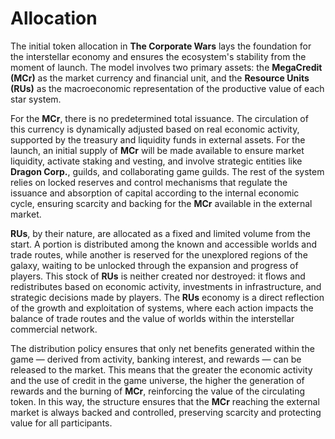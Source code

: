 # Allocation

The initial token allocation in **The Corporate Wars** lays the foundation for the interstellar economy and ensures the ecosystem's stability from the moment of launch. The model involves two primary assets: the **MegaCredit (MCr)** as the market currency and financial unit, and the **Resource Units (RUs)** as the macroeconomic representation of the productive value of each star system.

For the **MCr**, there is no predetermined total issuance. The circulation of this currency is dynamically adjusted based on real economic activity, supported by the treasury and liquidity funds in external assets. For the launch, an initial supply of **MCr** will be made available to ensure market liquidity, activate staking and vesting, and involve strategic entities like **Dragon Corp.**, guilds, and collaborating game guilds. The rest of the system relies on locked reserves and control mechanisms that regulate the issuance and absorption of capital according to the internal economic cycle, ensuring scarcity and backing for the **MCr** available in the external market.

**RUs**, by their nature, are allocated as a fixed and limited volume from the start. A portion is distributed among the known and accessible worlds and trade routes, while another is reserved for the unexplored regions of the galaxy, waiting to be unlocked through the expansion and progress of players. This stock of **RUs** is neither created nor destroyed: it flows and redistributes based on economic activity, investments in infrastructure, and strategic decisions made by players. The **RUs** economy is a direct reflection of the growth and exploitation of systems, where each action impacts the balance of trade routes and the value of worlds within the interstellar commercial network.

The distribution policy ensures that only net benefits generated within the game — derived from activity, banking interest, and rewards — can be released to the market. This means that the greater the economic activity and the use of credit in the game universe, the higher the generation of rewards and the burning of **MCr**, reinforcing the value of the circulating token. In this way, the structure ensures that the **MCr** reaching the external market is always backed and controlled, preserving scarcity and protecting value for all participants.
